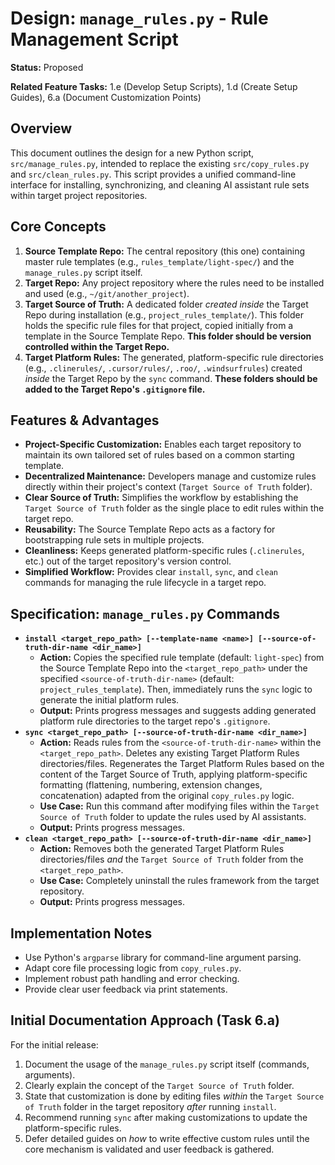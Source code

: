 # Design: `manage_rules.py` - Rule Management Script

**Status:** Proposed

**Related Feature Tasks:** 1.e (Develop Setup Scripts), 1.d (Create Setup Guides), 6.a (Document Customization Points)

## Overview

This document outlines the design for a new Python script, `src/manage_rules.py`, intended to replace the existing `src/copy_rules.py` and `src/clean_rules.py`. This script provides a unified command-line interface for installing, synchronizing, and cleaning AI assistant rule sets within target project repositories.

## Core Concepts

1.  **Source Template Repo:** The central repository (this one) containing master rule templates (e.g., `rules_template/light-spec/`) and the `manage_rules.py` script itself.
2.  **Target Repo:** Any project repository where the rules need to be installed and used (e.g., `~/git/another_project`).
3.  **Target Source of Truth:** A dedicated folder *created inside* the Target Repo during installation (e.g., `project_rules_template/`). This folder holds the specific rule files for that project, copied initially from a template in the Source Template Repo. **This folder should be version controlled within the Target Repo.**
4.  **Target Platform Rules:** The generated, platform-specific rule directories (e.g., `.clinerules/`, `.cursor/rules/`, `.roo/`, `.windsurfrules`) created *inside* the Target Repo by the `sync` command. **These folders should be added to the Target Repo's `.gitignore` file.**

## Features & Advantages

*   **Project-Specific Customization:** Enables each target repository to maintain its own tailored set of rules based on a common starting template.
*   **Decentralized Maintenance:** Developers manage and customize rules directly within their project's context (`Target Source of Truth` folder).
*   **Clear Source of Truth:** Simplifies the workflow by establishing the `Target Source of Truth` folder as the single place to edit rules within the target repo.
*   **Reusability:** The Source Template Repo acts as a factory for bootstrapping rule sets in multiple projects.
*   **Cleanliness:** Keeps generated platform-specific rules (`.clinerules`, etc.) out of the target repository's version control.
*   **Simplified Workflow:** Provides clear `install`, `sync`, and `clean` commands for managing the rule lifecycle in a target repo.

## Specification: `manage_rules.py` Commands

*   **`install <target_repo_path> [--template-name <name>] [--source-of-truth-dir-name <dir_name>]`**
    *   **Action:** Copies the specified rule template (default: `light-spec`) from the Source Template Repo into the `<target_repo_path>` under the specified `<source-of-truth-dir-name>` (default: `project_rules_template`). Then, immediately runs the `sync` logic to generate the initial platform rules.
    *   **Output:** Prints progress messages and suggests adding generated platform rule directories to the target repo's `.gitignore`.
*   **`sync <target_repo_path> [--source-of-truth-dir-name <dir_name>]`**
    *   **Action:** Reads rules from the `<source-of-truth-dir-name>` within the `<target_repo_path>`. Deletes any existing Target Platform Rules directories/files. Regenerates the Target Platform Rules based on the content of the Target Source of Truth, applying platform-specific formatting (flattening, numbering, extension changes, concatenation) adapted from the original `copy_rules.py` logic.
    *   **Use Case:** Run this command after modifying files within the `Target Source of Truth` folder to update the rules used by AI assistants.
    *   **Output:** Prints progress messages.
*   **`clean <target_repo_path> [--source-of-truth-dir-name <dir_name>]`**
    *   **Action:** Removes both the generated Target Platform Rules directories/files *and* the `Target Source of Truth` folder from the `<target_repo_path>`.
    *   **Use Case:** Completely uninstall the rules framework from the target repository.
    *   **Output:** Prints progress messages.

## Implementation Notes

*   Use Python's `argparse` library for command-line argument parsing.
*   Adapt core file processing logic from `copy_rules.py`.
*   Implement robust path handling and error checking.
*   Provide clear user feedback via print statements.

## Initial Documentation Approach (Task 6.a)

For the initial release:
1.  Document the usage of the `manage_rules.py` script itself (commands, arguments).
2.  Clearly explain the concept of the `Target Source of Truth` folder.
3.  State that customization is done by editing files *within* the `Target Source of Truth` folder in the target repository *after* running `install`.
4.  Recommend running `sync` after making customizations to update the platform-specific rules.
5.  Defer detailed guides on *how* to write effective custom rules until the core mechanism is validated and user feedback is gathered.
